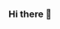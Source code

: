 ### Hi there 👋

<!--
**Brasil69/Brasil69** is a ✨ _special_ ✨ repository because its `README.md` (this file) appears on your GitHub profile.

Here are some ideas to get you started

- 🌱 I’m currently learning!
